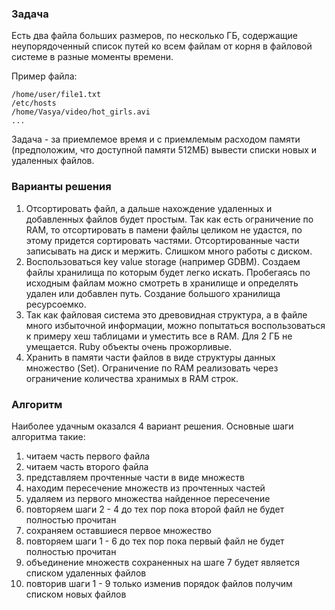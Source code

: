 ### Задача

Есть два файла больших размеров, по несколько ГБ, содержащие неупорядоченный список путей ко всем файлам от корня в файловой системе в разные моменты времени.

Пример файла:
```
/home/user/file1.txt
/etc/hosts
/home/Vasya/video/hot_girls.avi
...
```
Задача - за приемлемое время и с приемлемым расходом памяти (предположим, что доступной памяти 512МБ) вывести списки новых и удаленных файлов.

### Варианты решения

1. Отсортировать файл, а дальше нахождение удаленных и добавленных файлов будет простым. Так как есть ограничение по RAM, то отсортировать в памени файлы целиком не удастся, по этому придется сортировать частями. Отсортированные части записывать на диск и мержить. Слишком много работы с диском.
2. Воспользоваться key value storage (например GDBM). Создаем файлы хранилища по которым будет легко искать. Пробегаясь по исходным файлам можно смотреть в хранилище и определять удален или добавлен путь. Создание большого хранилища ресурсоемко.
3. Так как файловая система это древовидная структура, а в файле много избыточной информации, можно попытаться воспользоваться к примеру хеш таблицами и уместить все в RAM. Для 2 ГБ не умещается. Ruby объекты очень прожорливые.
4. Хранить в памяти части файлов в виде структуры данных множество (Set). Ограничение по RAM реализовать через ограничение количества хранимых в RAM строк.

### Алгоритм

Наиболее удачным оказался 4 вариант решения. Основные шаги алгоритма такие:

1. читаем часть первого файла
2. читаем часть второго файла
3. представляем прочтенные части в виде множеств
4. находим пересечение множеств из прочтенных частей
5. удаляем из первого множества найденное пересечение
6. повторяем шаги 2 - 4 до тех пор пока второй файл не будет полностью прочитан
7. сохраняем оставшиеся первое множество
8. повторяем шаги 1 - 6 до тех пор пока первый файл не будет полностью прочитан
9. объединение множеств сохраненных на шаге 7 будет является списком удаленных файлов
10. повторив шаги 1 - 9 только изменив порядок файлов получим списком новых файлов